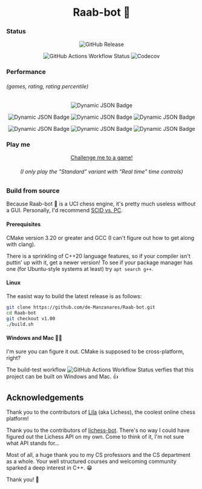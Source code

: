 <div align="center">
  
# Raab-bot :rabbit:

</div>

### Status

<div align="center">
  
![GitHub Release](https://img.shields.io/github/v/release/de-Manzanares/Raab-bot?style=for-the-badge&color=290b5e)

![GitHub Actions Workflow Status](https://img.shields.io/github/actions/workflow/status/de-Manzanares/Raab-bot/cmake-multi-platform.yml)
![Codecov](https://img.shields.io/codecov/c/github/de-Manzanares/Raab-bot)

</div>

### Performance 
###### (games, rating, rating percentile)

<div align="center">

![Dynamic JSON Badge](https://img.shields.io/badge/dynamic/json?url=https%3A%2F%2Flichess.org%2Fapi%2Fuser%2FRaab-bot&query=%24.count.rated&logo=lichess&label=games&style=for-the-badge)

![Dynamic JSON Badge](https://img.shields.io/badge/dynamic/json?url=https%3A%2F%2Flichess.org%2Fapi%2Fuser%2FRaab-bot&query=perfs.bullet.rating&logo=lichess&label=bullet)
![Dynamic JSON Badge](https://img.shields.io/badge/dynamic/json?url=https%3A%2F%2Flichess.org%2Fapi%2Fuser%2FRaab-bot&query=perfs.blitz.rating&logo=lichess&label=blitz)
![Dynamic JSON Badge](https://img.shields.io/badge/dynamic/json?url=https%3A%2F%2Flichess.org%2Fapi%2Fuser%2FRaab-bot&query=perfs.rapid.rating&logo=lichess&label=rapid)

![Dynamic JSON Badge](https://img.shields.io/badge/dynamic/json?url=https%3A%2F%2Flichess.org%2Fapi%2Fuser%2FRaab-bot%2Fperf%2Fbullet&query=%24.percentile&suffix=%25&logo=lichess&label=bullet)
![Dynamic JSON Badge](https://img.shields.io/badge/dynamic/json?url=https%3A%2F%2Flichess.org%2Fapi%2Fuser%2FRaab-bot%2Fperf%2Fblitz&query=%24.percentile&suffix=%25&logo=lichess&label=blitz)
![Dynamic JSON Badge](https://img.shields.io/badge/dynamic/json?url=https%3A%2F%2Flichess.org%2Fapi%2Fuser%2FRaab-bot%2Fperf%2Frapid&query=%24.percentile&suffix=%25&logo=lichess&label=rapid)

</div>

### Play me

<div align="center">
  
[Challenge me to a game!](https://lichess.org/?user=Raab-bot#friend)

###### (I only play the "Standard" variant with "Real time" time controls)

</div>

### Build from source

Because Raab-bot 🐰 is a UCI chess engine, it's pretty much useless without a GUI. Personally, I'd recommend [SCID vs. PC](https://scidvspc.sourceforge.net/).

#### Prerequisites

CMake version 3.20 or greater and GCC (I can't figure out how to get along with clang). 

There is a sprinkling of C++20 language features, so if your compiler isn't puttin' up with it, get a newer version! 
To see if your package manager has one (for Ubuntu-style systems at least) try ```apt search g++```.

#### Linux

The easist way to build the latest release is as follows:

```bash
git clone https://github.com/de-Manzanares/Raab-bot.git
cd Raab-bot
git checkout v1.00
./build.sh
```

#### Windows and Mac 🤷‍♂️ 
I'm sure you can figure it out. CMake is supposed to be cross-platform, right?

The build-test workflow ![GitHub Actions Workflow Status](https://img.shields.io/github/actions/workflow/status/de-Manzanares/Raab-bot/cmake-multi-platform.yml) verfies that this project can be built on Windows and Mac. 👍

## Acknowledgements

Thank you to the contributors of [Lila](https://github.com/lichess-org/lila) (aka Lichess), the coolest online chess platform! 

Thank you to the contributors of [lichess-bot](https://github.com/lichess-bot-devs/lichess-bot). There's no way I could have figured out the Lichess API on my own. 
Come to think of it, I'm not sure what API stands for... 

Most of all, a huge thank you to my CS professors and the CS department as a whole. Your well structured courses and welcoming community sparked a deep interest in C++. 😁

Thank you! 🙏
